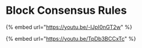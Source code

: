 # Block Consensus Rules

{% embed url="https://youtu.be/-lJpI0nGT2w" %}

{% embed url="https://youtu.be/TpDb3BCCxTc" %}

###

###

